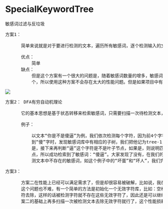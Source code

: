 # SpecialKeywordTree
敏感词过滤与反垃圾


<pre>
方案1：

      简单来说就是对于要进行检测的文本，遍历所有敏感词，逐个检测输入的文本中是否含有指定的敏感词

      优点：
          简单
      缺点：
          但是这个方案有一个很大的问题是，随着敏感词数量的增多，敏感词检测的时间会呈线性增长。由于之前的项目的敏感词数量只有几十
          个，所以使用这种方案不会存在太大的性能问题。但是如果项目中有成千上万个敏感词，使用这种方案就会很耗CPU了。
</pre>


![](https://i.imgur.com/lhgOwQG.png)

<pre>
方案2： DFA有穷自动机理论

      它的基本思想是基于状态转移来检索敏感词，只需要扫描一次待检测文本，就能对所有敏感词进行检测，所以效率比方案一高不少

      例子：
       
          以文本“你是不是傻逼”为例，我们依次检测每个字符，因为前4个字符都不在敏感词库里，找不到相应的子树，所以直接跳过。当检测
          到“傻”字时，发现敏感词库中有相应的子树，我们把他记为tree-1，接着再搜索下一个字符“逼”是不是子树tree-1的子节点，发现恰好
          是，接下来再判断“逼”这个字符是不是叶子节点，如果是，则说明匹配到了一个敏感词了，在这里“逼”这个字符刚好是tree-1的叶子节
          点，所以成功检索到了敏感词：“傻逼”。大家发现了没有，在我们的搜索过程中，我们只需要扫描一次被检测文本就行了，而且对于被检
          测文本中不存在的敏感词，如这个例子中的“坏蛋”和“坏人”，我们完全不会扫描到，因此相比方案一效率大大提升了。
</pre>

<pre>
方案3：

      方案二在性能上已经可以满足需求了，但是却很容易被破解，比如说，我在待检测文本中的敏感词中间加个空格，就可以成功绕过了。要解决
      这个问题也不难，有一个简单的方法是初始化一个无效字符库，比如：空格、*、#、@等字符，然后在检测文本前，先将待检测文本中的无效字
      符去除，这样的话被检测字符就不存在这些无效字符了，因此还是可以继续用方案二进行过滤。只要被检测文本不要太长，那么我们只要在方
      案二的基础上再多扫描一次被检测文本去除无效字符就行了，这个性能损耗也还是可以接受的。
</pre>